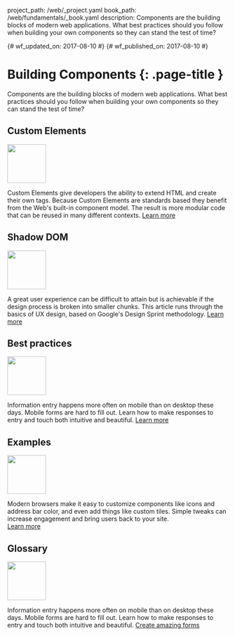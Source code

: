 project_path: /web/_project.yaml
book_path: /web/fundamentals/_book.yaml
description: Components are the building blocks of modern web applications. What best practices should you follow when building your own components so they can stand the test of time?

{# wf_updated_on: 2017-08-10 #}
{# wf_published_on: 2017-08-10 #}

# Building Components {: .page-title }

Components are the building blocks of modern web applications. What best
practices should you follow when building your own components so they can stand
the test of time?

<div class="attempt-left">
  <h2>Custom Elements</h2>
  <a href="/web/fundamentals/building-components/customelements">
    <div class="align-center">
      <img width="88" src="/web/images/md-icons/ic_code_black_24px.svg">
    </div>
  </a>
  <p>
    Custom Elements give developers the ability to extend HTML and create their
    own tags. Because Custom Elements are standards based they benefit from the
    Web's built-in component model. The result is more modular code that can be
    reused in many different contexts. <a href="/web/fundamentals/building-components/customelements">Learn more</a>
  </p>
</div>

<div class="attempt-right">
  <h2>Shadow DOM</h2>
  <a href="/web/fundamentals/building-components/shadowdom">
    <div class="align-center">
      <img width="88" src="/web/images/md-icons/ic_border_style_black_24px.svg">
    </div>
  </a>
  <p>
    A great user experience can be difficult to attain but is achievable
    if the design process is broken into smaller chunks. This article runs through
    the basics of UX design, based on Google's Design Sprint methodology. 
    <a href="/web/fundamentals/building-components/shadowdom">Learn more</a>
  </p>
</div>

<div style="clear:both;"></div>

<div class="attempt-left">
  <h2>Best practices</h2>
  <a href="/web/fundamentals/building-components/best-practices">
    <div class="align-center">
      <img width="88" src="/web/images/md-icons/ic_done_black_24px.svg">
    </div>
  </a>
  <p>
    Information entry happens more often on mobile than on desktop these days.
    Mobile forms are hard to fill out. Learn how to make responses to entry
    and touch both intuitive and beautiful. 
    <a href="/web/fundamentals/building-components/best-practices">Learn more</a>
  </p>
</div>

<div class="attempt-right">
  <h2>Examples</h2>
  <a href="/web/fundamentals/building-components/examples/">
    <div class="align-center">
      <img width="88" src="/web/images/md-icons/ic_explore_black_24px.svg">
    </div>
  </a>
  <p>
    Modern browsers make it easy to customize components like icons and address
    bar color, and even add things like custom tiles. Simple tweaks can
    increase engagement and bring users back to your site.<br>
    <a href="/web/fundamentals/building-components/examples/">Learn more</a>
  </p>
</div>

<div style="clear:both;"></div>

<div class="attempt-left">
  <h2>Glossary</h2>
  <a href="/web/fundamentals/building-components/glossary">
    <div class="align-center">
      <img width="88" src="/web/images/md-icons/ic_book_black_24px.svg">
    </div>
  </a>
  <p>
    Information entry happens more often on mobile than on desktop these days.
    Mobile forms are hard to fill out. Learn how to make responses to entry
    and touch both intuitive and beautiful. 
    <a href="/web/fundamentals/building-components/glossary">Create amazing forms</a><br>
  </p>
</div>
